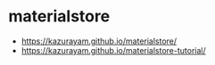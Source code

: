 # materialstore

- https://kazurayam.github.io/materialstore/
- https://kazurayam.github.io/materialstore-tutorial/